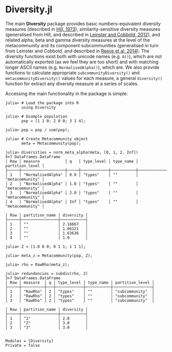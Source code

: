 # Diversity.jl

The main **Diversity** package provides basic numbers-equivalent
diversity measures (described in
[Hill, 1973](http://www.jstor.org/stable/1934352)),
similarity-sensitive diversity measures (generalised from Hill, and
described in
[Leinster and Cobbold, 2012](http://www.esajournals.org/doi/abs/10.1890/10-2402.1)),
and related alpha, beta and gamma diversity measures at the level of
the metacommunity and its component subcommunities (generalised in
turn from Leinster and Cobbold, and described in
[Reeve et al, 2014](http://arxiv.org/abs/1404.6520)). The diversity
functions exist both with unicode names (e.g. ```ᾱ()```), which are
not automatically exported (as we feel they are too short) and with
matching longer ASCII names (e.g. ```NormalisedAlpha()```), which are.
We also provide functions to calculate appropriate
```subcommunityDiversity()``` and ```metacommunityDiversity()```
values for each measure, a general ```diversity()``` function for
extract any diversity measure at a series of scales.

Accessing the main functionality in the package is simple:

```jldoctest
julia> # Load the package into R
       using Diversity

julia> # Example population
       pop = [1 1 0; 2 0 0; 3 1 4];

julia> pop = pop / sum(pop);

julia> # Create Metacommunity object
       meta = Metacommunity(pop);

julia> diversities = norm_meta_alpha(meta, [0, 1, 2, Inf])
4×7 DataFrames.DataFrame
│ Row │ measure           │ q   │ type_level │ type_name │ partition_level │
├─────┼───────────────────┼─────┼────────────┼───────────┼─────────────────┤
│ 1   │ "NormalisedAlpha" │ 0.0 │ "types"    │ ""        │ "metacommunity" │
│ 2   │ "NormalisedAlpha" │ 1.0 │ "types"    │ ""        │ "metacommunity" │
│ 3   │ "NormalisedAlpha" │ 2.0 │ "types"    │ ""        │ "metacommunity" │
│ 4   │ "NormalisedAlpha" │ Inf │ "types"    │ ""        │ "metacommunity" │

│ Row │ partition_name │ diversity │
├─────┼────────────────┼───────────┤
│ 1   │ ""             │ 2.16667   │
│ 2   │ ""             │ 1.86121   │
│ 3   │ ""             │ 1.63636   │
│ 4   │ ""             │ 1.0       │

julia> Z = [1.0 0 0; 0 1 1; 1 1 1];

julia> meta_z = Metacommunity(pop, Z);

julia> rho = RawRho(meta_z);

julia> redundancies = subdiv(rho, 2)
3×7 DataFrames.DataFrame
│ Row │ measure  │ q │ type_level │ type_name │ partition_level │
├─────┼──────────┼───┼────────────┼───────────┼─────────────────┤
│ 1   │ "RawRho" │ 2 │ "types"    │ ""        │ "subcommunity"  │
│ 2   │ "RawRho" │ 2 │ "types"    │ ""        │ "subcommunity"  │
│ 3   │ "RawRho" │ 2 │ "types"    │ ""        │ "subcommunity"  │

│ Row │ partition_name │ diversity │
├─────┼────────────────┼───────────┤
│ 1   │ "1"            │ 2.0       │
│ 2   │ "2"            │ 3.0       │
│ 3   │ "3"            │ 3.0       │
```

```@contents
```

```@autodocs
Modules = [Diversity]
Private = false
```

```@index
```
